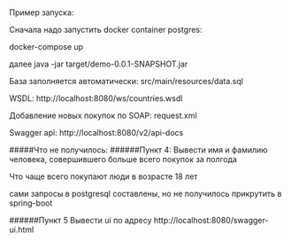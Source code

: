 # 

Пример запуска:

Сначала надо запустить docker container postgres:

docker-compose up

далее java -jar target/demo-0.0.1-SNAPSHOT.jar

База заполняется автоматически:
src/main/resources/data.sql

WSDL:
http://localhost:8080/ws/countries.wsdl

Добавление новых покупок по SOAP:
request.xml

Swagger api:
http://localhost:8080/v2/api-docs

#####Что не получилось:
######Пункт 4:
Вывести имя и фамилию человека, совершившего больше всего покупок за полгода

Что чаще всего покупают люди в возрасте 18 лет

сами запросы в postgresql составлены, но не получилось прикрутить в spring-boot

######Пункт 5
Вывести ui по адресу
http://localhost:8080/swagger-ui.html


